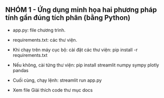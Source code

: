 ## NHÓM 1 - Ứng dụng minh họa hai phương pháp tính gần đúng tích phân (bằng Python)
- app.py: file chương trình.
- requirements.txt: các thư viện.
- Khi chạy trên máy cục bộ: cài đặt các thư viện: pip install -r requirements.txt
- Nếu không, cài từng thư viện: pip install streamlit numpy sympy plotly pandas
- Cuối cùng, chạy lệnh: streamlit run app.py

- Xem file Giải thích code thư mục docs
